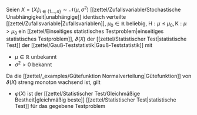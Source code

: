 Seien $X = (X_i)_{i \in \{ 1 \dots, n \}} \sim \mathcal{N}(\mu, \sigma^2)$ [[zettel/Zufallsvariable/Stochastische Unabhängigkeit|unabhängige]] identisch verteilte [[zettel/Zufallsvariable|Zufallsvariablen]], $\mu_0 \in \mathbb{R}$ beliebig, $\text{H} : \mu \le \mu_0, \text{K} : \mu \gt \mu_0$ ein [[zettel/Einseitiges statistisches Testproblem|einseitiges statistisches Testproblem]], $\vartheta(X)$ der [[zettel/Statistischer Test|statistische Test]] der [[zettel/Gauß-Teststatistik|Gauß-Teststatistik]] mit
- $\mu \in \mathbb{R}$ unbekannt
- $\sigma^2 \gt 0$ bekannt

Da die [[zettel/_examples/Gütefunktion Normalverteilung|Gütefunktion]] von $\vartheta(X)$ streng monoton wachsend ist, gilt
- $\varphi(X)$ ist der [[zettel/Statistischer Test/Gleichmäßige Bestheit|gleichmäßig beste]] [[zettel/Statistischer Test|statistische Test]] für das gegebene Testproblem